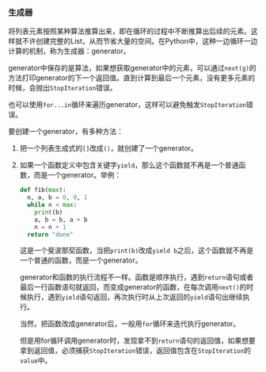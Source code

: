 ### 生成器

将列表元素按照某种算法推算出来，即在循环的过程中不断推算出后续的元素。这样就不许创建完整的List，从而节省大量的空间。在Python中，这种一边循环一边计算的机制，称为生成器：generator。

generator中保存的是算法，如果想获取generator中的元素，可以通过`next(g)`的方法打印generator的下一个返回值。直到计算到最后一个元素，没有更多元素的时候，会抛出`StopIteration`错误。

也可以使用`for...in`循环来遍历generator，这样可以避免触发`StopIteration`错误。

要创建一个generator，有多种方法：

1. 把一个列表生成式的`[]`改成`()`，就创建了一个generator。

2. 如果一个函数定义中包含关键字`yield`，那么这个函数就不再是一个普通函数，而是一个generator。举例：

   ```python
   def fib(max):
     n, a, b = 0, 0, 1
     while n < max:
       print(b)
       a, b = b, a + b
       n = n + 1
     return "done"
   ```

   这是一个斐波那契函数，当把`print(b)`改成`yield b`之后，这个函数就不再是一个普通的函数，而是一个generator。

   generator和函数的执行流程不一样。函数是顺序执行，遇到`return`语句或者最后一行函数语句就返回，而变成generator的函数，在每次调用`next()`的时候执行，遇到`yield`语句返回，再次执行时从上次返回的`yield`语句出继续执行。

   当然，把函数改成generator后，一般用`for`循环来迭代执行generator。

   但是用for循环调用generator时，发现拿不到`return`语句的返回值，如果想要拿到返回值，必须捕获`StopIteration`错误，返回值包含在`StopIteration`的`value`中。